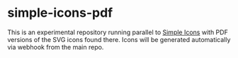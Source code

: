 # simple-icons-pdf

This is an experimental repository running parallel to [Simple Icons](https://github.com/simple-icons/simple-icons) with PDF versions of the SVG icons found there. Icons will be generated automatically via webhook from the main repo.
